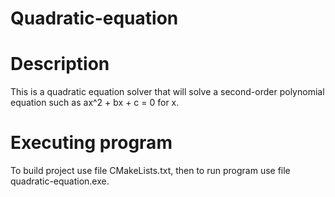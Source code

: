 # Quadratic-equation
# Description
This is a quadratic equation solver that will solve a second-order polynomial equation such as ax^2 + bx + c = 0 for x.
# Executing program
To build project use file CMakeLists.txt, then to run program use file quadratic-equation.exe.
